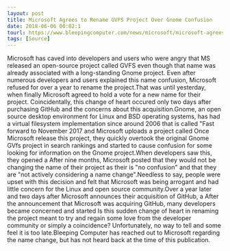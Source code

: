 ```yaml
---
layout: post
title: Microsoft Agrees to Rename GVFS Project Over Gnome Confusion
date: 2018-06-06 00:02:1
tourl: https://www.bleepingcomputer.com/news/microsoft/microsoft-agrees-to-rename-gvfs-project-over-gnome-confusion/
tags: [Source]
---
```

Microsoft has caved into developers and users who were angry that MS released an open-source project called GVFS even though that name was already associated with a long-standing Gnome project. Even after numerous developers and users explained this name confusion, Microsoft refused for over a year to rename the project.That was until yesterday, when finally Microsoft agreed to hold a vote for a new name for their project. Coincidentally, this change of heart occured only two days after purchasing GitHub and the concerns about this acquisition.Gnome, an open source desktop environment for Linux and BSD operating systems, has had a virtual filesystem implementation since around 2006 that is called "Fast forward to November 2017 and Microsoft uploads a project called Once Microsoft release this project, they quickly overtook the original Gnome GVfs project in search rankings and started to cause confusion for some looking for information on the Gnome project.When developers saw this, they opened a After nine months, Microsoft posted that they would not be changing the name of their project as their is "no confusion" and that they are "not actively considering a name change".Needless to say, people were upset with this decision and felt that Microsoft was being arrogant and had little concern for the Linux and open source community.Over a year later and two days after Microsoft announces their acquisition of GitHub, a After the announcement that Microsoft was acquiring GitHub, many developers became concerned and started Is this sudden change of heart in renaming the project meant to try and regain some love from the developer community or simply a coincidence? Unfortunately, no way to tell and some feel it is too late.Bleeping Computer has reached out to Microsoft regarding the name change, but has not heard back at the time of this publication.